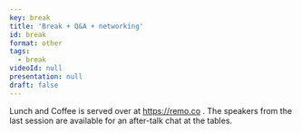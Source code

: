 ```yaml
---
key: break
title: 'Break + Q&A + networking'
id: break
format: other
tags:
  - break
videoId: null
presentation: null
draft: false
---
```

Lunch and Coffee is served over at https://remo.co . The speakers from the last session are available for an after-talk chat at the tables.
